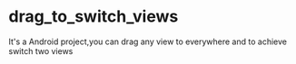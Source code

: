 # drag_to_switch_views
It's a Android project,you can drag any view to everywhere and to achieve switch two views
